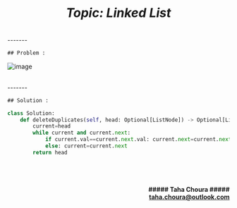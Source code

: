 <h1 align="center";"><em> Topic: Linked List</em></h1>
<br/> 
-------                    
<br/>
                    
```diff
## Problem :
```            
![image](https://user-images.githubusercontent.com/11164303/169665991-5ef6b618-265f-4fcb-bdb4-bbe58f04b582.png)

<br/> 
-------                    
<br/>

                    
```diff
## Solution :
```                           
```python
class Solution:
    def deleteDuplicates(self, head: Optional[ListNode]) -> Optional[ListNode]:
        current=head
        while current and current.next:
            if current.val==current.next.val: current.next=current.next.next
            else: current=current.next
        return head
```

<br/><br/>               
<h4 align="right">##### Taha Choura ##### <br/> <a align="right" width="100" href="#">taha.choura@outlook.com</a> </h4>
                                                                                     
                                                                                     
